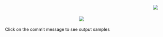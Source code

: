 <img align="right" src="https://visitor-badge.laobi.icu/badge?page_id=Tomin-Joy.ktu-s3-ds-lab">
<h1 align="center">
  <a >
    <img src="https://readme-typing-svg.herokuapp.com/?lines=Hello+amigos+👋;This+repo+contains;s3+ds-lab+Ques;&center=true&size=30">
  </a>
</h1>
Click on the commit message to see output samples
